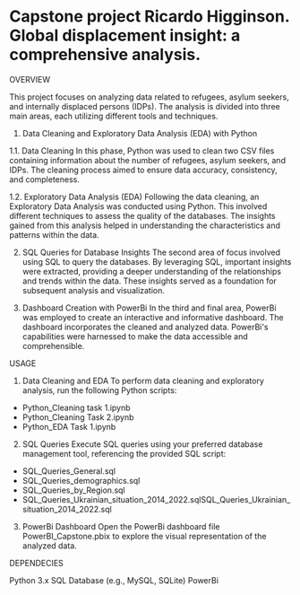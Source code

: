 # Capstone project Ricardo Higginson. Global displacement insight: a comprehensive analysis.

OVERVIEW

This project focuses on analyzing data related to refugees, asylum seekers, and internally displaced persons (IDPs). The analysis is divided into three main areas, each utilizing different tools and techniques.

1. Data Cleaning and Exploratory Data Analysis (EDA) with Python
  
  1.1. Data Cleaning
In this phase, Python was used to clean two CSV files containing information about the number of refugees, asylum seekers, and IDPs. The cleaning process aimed to ensure data accuracy, consistency, and completeness.

  1.2. Exploratory Data Analysis (EDA)
Following the data cleaning, an Exploratory Data Analysis was conducted using Python. This involved different techniques to assess the quality of the databases. The insights gained from this analysis helped in understanding the characteristics and patterns within the data.

2. SQL Queries for Database Insights
The second area of focus involved using SQL to query the databases. By leveraging SQL, important insights were extracted, providing a deeper understanding of the relationships and trends within the data. These insights served as a foundation for subsequent analysis and visualization.

3. Dashboard Creation with PowerBi
In the third and final area, PowerBi was employed to create an interactive and informative dashboard. The dashboard incorporates the cleaned and analyzed data. PowerBi's capabilities were harnessed to make the data accessible and comprehensible.

USAGE

1. Data Cleaning and EDA
To perform data cleaning and exploratory analysis, run the following Python scripts:
- Python_Cleaning task 1.ipynb
- Python_Cleaning Task 2.ipynb
- Python_EDA Task 1.ipynb

2. SQL Queries
Execute SQL queries using your preferred database management tool, referencing the provided SQL script:

- SQL_Queries_General.sql
- SQL_Queries_demographics.sql
- SQL_Queries_by_Region.sql
- SQL_Queries_Ukrainian_situation_2014_2022.sqlSQL_Queries_Ukrainian_situation_2014_2022.sql

3. PowerBi Dashboard
Open the PowerBi dashboard file PowerBI_Capstone.pbix to explore the visual representation of the analyzed data.

DEPENDECIES

Python 3.x
SQL Database (e.g., MySQL, SQLite)
PowerBi


